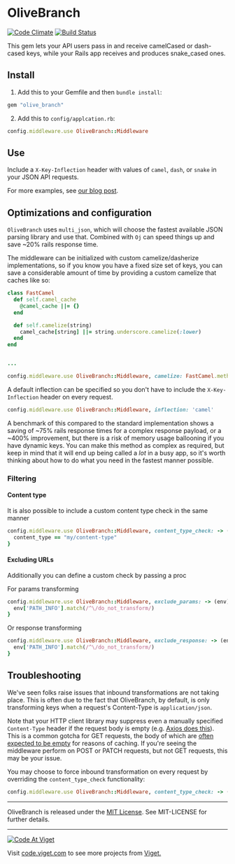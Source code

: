 # OliveBranch

[![Code Climate](https://codeclimate.com/github/vigetlabs/olive_branch.png)](https://codeclimate.com/github/vigetlabs/olive_branch)
[![Build Status](https://travis-ci.org/vigetlabs/olive_branch.svg?branch=master)](https://travis-ci.org/vigetlabs/olive_branch)

This gem lets your API users pass in and receive camelCased or dash-cased keys, while your Rails app receives and produces snake_cased ones.

## Install

1. Add this to your Gemfile and then `bundle install`:

```ruby
gem "olive_branch"
```

2. Add this to `config/applcation.rb`:

```ruby
config.middleware.use OliveBranch::Middleware
```

## Use

Include a `X-Key-Inflection` header with values of `camel`, `dash`, or `snake` in your JSON API requests.

For more examples, see [our blog post](https://www.viget.com/articles/introducing-olivebranch).

## Optimizations and configuration

`OliveBranch` uses `multi_json`, which will choose the fastest available JSON parsing library and use that. Combined with `Oj` can speed things up and save ~20% rails response time.

The middleware can be initialized with custom camelize/dasherize implementations, so if you know you have a fixed size set of keys, you can save a considerable amount of time by providing a custom camelize that caches like so:

```ruby
class FastCamel
  def self.camel_cache
    @camel_cache ||= {}
  end

  def self.camelize(string)
    camel_cache[string] ||= string.underscore.camelize(:lower)
  end
end


...

config.middleware.use OliveBranch::Middleware, camelize: FastCamel.method(:camelize)
```

A default inflection can be specified so you don't have to include the `X-Key-Inflection` header on every request.

```ruby
config.middleware.use OliveBranch::Middleware, inflection: 'camel'
```

A benchmark of this compared to the standard implementation shows a saving of ~75% rails response times for a complex response payload, or a ~400% improvement, but there is a risk of memory usage ballooning if you have dynamic keys. You can make this method as complex as required, but keep in mind that it will end up being called a _lot_ in a busy app, so it's worth thinking about how to do what you need in the fastest manner possible.

### Filtering

#### Content type

It is also possible to include a custom content type check in the same manner

```ruby
config.middleware.use OliveBranch::Middleware, content_type_check: -> (content_type) {
  content_type == "my/content-type"
}
```

#### Excluding URLs

Additionally you can define a custom check by passing a proc

For params transforming

```ruby
config.middleware.use OliveBranch::Middleware, exclude_params: -> (env) {
  env['PATH_INFO'].match(/^\/do_not_transform/)
}
```

Or response transforming

```ruby
config.middleware.use OliveBranch::Middleware, exclude_response: -> (env) {
  env['PATH_INFO'].match(/^\/do_not_transform/)
}
```

## Troubleshooting

We've seen folks raise issues that inbound transformations are not taking place. This is often due to the fact that OliveBranch, by default, is only transforming keys when a request's Content-Type is `application/json`.

Note that your HTTP client library may suppress even a manually specified `Content-Type` header if the request body is empty (e.g. [Axios does this](https://github.com/axios/axios/issues/86)). This is a common gotcha for GET requests, the body of which are [often expected to be empty](https://stackoverflow.com/questions/978061/http-get-with-request-body) for reasons of caching. If you're seeing the middleware perform on POST or PATCH requests, but not GET requests, this may be your issue.

You may choose to force inbound transformation on every request by overriding the `content_type_check` functionality:

```ruby
config.middleware.use OliveBranch::Middleware, content_type_check: -> (content_type) { true }
```

* * *

OliveBranch is released under the [MIT License](http://www.opensource.org/licenses/MIT). See MIT-LICENSE for further details.

* * *

<a href="http://code.viget.com">
  <img src="http://code.viget.com/github-banner.png" alt="Code At Viget">
</a>

Visit [code.viget.com](http://code.viget.com) to see more projects from [Viget.](https://viget.com)
